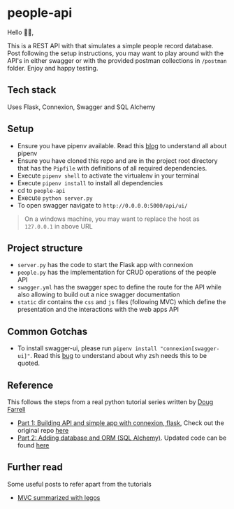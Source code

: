 # people-api

Hello 👋🏻,

This is a REST API with that simulates a simple people record database. Post following the setup
instructions, you may want to play around with the API's in either swagger or with the provided
postman collections in `/postman` folder. Enjoy and happy testing.

## Tech stack

Uses Flask, Connexion, Swagger and SQL Alchemy

## Setup

- Ensure you have pipenv available. Read this
  [blog](https://automationhacks.blog/2020/07/12/how-to-manage-your-python-virtualenvs-with-pipenv/)
  to understand all about pipenv
- Ensure you have cloned this repo and are in the project root directory that has the `Pipfile` with
  definitions of all required dependencies.
- Execute `pipenv shell` to activate the virtualenv in your terminal
- Execute `pipenv install` to install all dependencies
- cd to `people-api`
- Execute `python server.py`
- To open swagger navigate to `http://0.0.0.0:5000/api/ui/`

> On a windows machine, you may want to replace the host as `127.0.0.1` in above URL

## Project structure

- `server.py` has the code to start the Flask app with connexion
- `people.py` has the implementation for CRUD operations of the people API
- `swagger.yml` has the swagger spec to define the route for the API while also allowing to build
  out a nice swagger documentation
- `static` dir contains the `css` and `js` files (following MVC) which define the presentation and
  the interactions with the web apps API

## Common Gotchas

- To install swagger-ui, please run `pipenv install "connexion[swagger-ui]"`. Read this
  [bug](https://github.com/zalando/connexion/issues/779) to understand about why zsh needs this to
  be quoted.

## Reference

This follows the steps from a real python tutorial series written by
[Doug Farrell](https://realpython.com/team/dfarrell/)

- [Part 1: Building API and simple app with connexion, flask](https://realpython.com/flask-connexion-rest-api/#what-rest-is),
  Check out the original repo
  [here](https://github.com/realpython/materials/tree/master/flask-connexion-rest)
- [Part 2: Adding database and ORM (SQL Alchemy)](https://realpython.com/flask-connexion-rest-api-part-2/#author).
  Updated code can be found
  [here](https://github.com/realpython/materials/tree/master/flask-connexion-rest-part-2/version_1)

## Further read

Some useful posts to refer apart from the tutorials

- [MVC summarized with legos](https://realpython.com/the-model-view-controller-mvc-paradigm-summarized-with-legos/)
